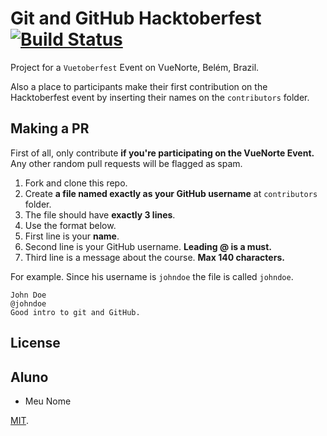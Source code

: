 # Git and GitHub Hacktoberfest [![Build Status](https://travis-ci.org/CCSL-UFPA/git-and-github-hacktoberfest.svg?branch=master)](https://travis-ci.org/CCSL-UFPA/git-and-github-hacktoberfest)

Project for a `Vuetoberfest` Event on VueNorte, Belém, Brazil.

Also a place to participants make their first contribution on the
Hacktoberfest event by inserting their names on the `contributors`
folder.

## Making a PR

First of all, only contribute **if you're participating on the VueNorte Event.**
Any other random pull requests will be flagged as spam.

1. Fork and clone this repo.
2. Create **a file named exactly as your GitHub username** at `contributors` folder.
3. The file should have **exactly 3 lines**.
4. Use the format below.
5. First line is your **name**.
6. Second line is your GitHub username. **Leading @ is a must.**
7. Third line is a message about the course. **Max 140 characters.**

For example. Since his username is `johndoe` the file is called `johndoe`.

```
John Doe
@johndoe
Good intro to git and GitHub.
```

## License

## Aluno
- Meu Nome

[MIT](LICENSE).
